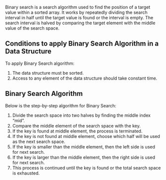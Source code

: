 Binary search is a search algorithm used to find the position of a target value within a sorted array. It works by repeatedly dividing the search interval in half until the target value is found or the interval is empty. The search interval is halved by comparing the target element with the middle value of the search space.

## Conditions to apply Binary Search Algorithm in a Data Structure

To apply Binary Search algorithm:

1. The data structure must be sorted.
1. Access to any element of the data structure should take constant time.

## Binary Search Algorithm
Below is the step-by-step algorithm for Binary Search:

1. Divide the search space into two halves by finding the middle index “mid”. 
1. Compare the middle element of the search space with the key. 
1. If the key is found at middle element, the process is terminated.
1. If the key is not found at middle element, choose which half will be used as the next search space.
1. If the key is smaller than the middle element, then the left side is used for next search.
1. If the key is larger than the middle element, then the right side is used for next search.
1. This process is continued until the key is found or the total search space is exhausted.